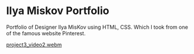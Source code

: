 # Ilya Miskov Portfolio 
 
Portfolio of Designer llya MisKov using HTML, CSS. Which I took from one of the famous website Pinterest.

[project3_video2.webm](https://github.com/user-attachments/assets/b52c1dcb-f069-4377-ad6b-dad26fa05712)
